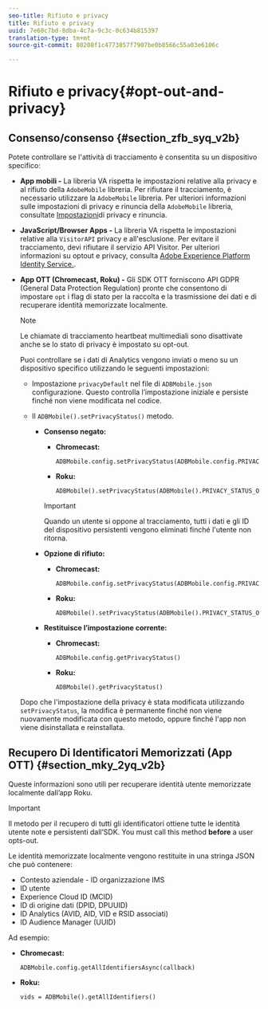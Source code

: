 ```yaml
---
seo-title: Rifiuto e privacy
title: Rifiuto e privacy
uuid: 7e60c7bd-8dba-4c7a-9c3c-0c634b815397
translation-type: tm+mt
source-git-commit: 80208f1c4773857f7907be0b8566c55a03e6106c

---
```



# Rifiuto e privacy{#opt-out-and-privacy}

## Consenso/consenso {#section_zfb_syq_v2b}

Potete controllare se l'attività di tracciamento è consentita su un dispositivo specifico:

* **App mobili -** La libreria VA rispetta le impostazioni relative alla privacy e al rifiuto della `AdobeMobile` libreria. Per rifiutare il tracciamento, è necessario utilizzare la `AdobeMobile` libreria. Per ulteriori informazioni sulle impostazioni di privacy e rinuncia della `AdobeMobile` libreria, consultate [Impostazioni](https://docs.adobe.com/content/help/en/mobile-services/android/gdpr-privacy-android/privacy.html)di privacy e rinuncia.
* **JavaScript/Browser Apps -** La libreria VA rispetta le impostazioni relative alla `VisitorAPI` privacy e all'esclusione. Per evitare il tracciamento, devi rifiutare il servizio API Visitor. Per ulteriori informazioni su optout e privacy, consulta [Adobe Experience Platform Identity Service.](https://marketing.adobe.com/resources/help/en_US/mcvid/).
* **App OTT (Chromecast, Roku) -** Gli SDK OTT forniscono API GDPR (General Data Protection Regulation) pronte che consentono di impostare `opt` i flag di stato per la raccolta e la trasmissione dei dati e di recuperare identità memorizzate localmente.

   >[!NOTE]
   >
   >Le chiamate di tracciamento heartbeat multimediali sono disattivate anche se lo stato di privacy è impostato su opt-out.

   Puoi controllare se i dati di Analytics vengono inviati o meno su un dispositivo specifico utilizzando le seguenti impostazioni:

   * Impostazione `privacyDefault` nel file di `ADBMobile.json` configurazione. Questo controlla l’impostazione iniziale e persiste finché non viene modificata nel codice.

   * Il `ADBMobile().setPrivacyStatus()` metodo.

      * **Consenso negato:**

         * **Chromecast:**

            ```
            ADBMobile.config.setPrivacyStatus(ADBMobile.config.PRIVACY_STATUS_OPT_OUT)
            ```

         * **Roku:**

            ```
            ADBMobile().setPrivacyStatus(ADBMobile().PRIVACY_STATUS_OPT_OUT)
            ```
         >[!IMPORTANT]
         >
         >Quando un utente si oppone al tracciamento, tutti i dati e gli ID del dispositivo persistenti vengono eliminati finché l'utente non ritorna.

      * **Opzione di rifiuto:**

         * **Chromecast:**

            ```
            ADBMobile.config.setPrivacyStatus(ADBMobile.config.PRIVACY_STATUS_OPT_IN)
            ```

         * **Roku:**

            ```
            ADBMobile().setPrivacyStatus(ADBMobile().PRIVACY_STATUS_OPT_IN)
            ```
      * **Restituisce l’impostazione corrente:**

         * **Chromecast:**

            ```
            ADBMobile.config.getPrivacyStatus()
            ```

         * **Roku:**

            ```
            ADBMobile().getPrivacyStatus()
            ```
   Dopo che l'impostazione della privacy è stata modificata utilizzando `setPrivacyStatus`, la modifica è permanente finché non viene nuovamente modificata con questo metodo, oppure finché l'app non viene disinstallata e reinstallata.

## Recupero Di Identificatori Memorizzati (App OTT) {#section_mky_2yq_v2b}

Queste informazioni sono utili per recuperare identità utente memorizzate localmente dall’app Roku.

>[!IMPORTANT]
>
>Il metodo per il recupero di tutti gli identificatori ottiene tutte le identità utente note e persistenti dall’SDK. You must call this method **before** a user opts-out.

Le identità memorizzate localmente vengono restituite in una stringa JSON che può contenere:

* Contesto aziendale - ID organizzazione IMS
* ID utente
* Experience Cloud ID (MCID)
* ID di origine dati (DPID, DPUUID)
* ID Analytics (AVID, AID, VID e RSID associati)
* ID Audience Manager (UUID)

Ad esempio:

* **Chromecast:**

   ```
   ADBMobile.config.getAllIdentifiersAsync(callback)
   ```

* **Roku:**

   ```
   vids = ADBMobile().getAllIdentifiers()
   ```

